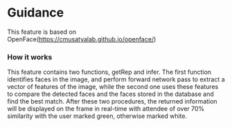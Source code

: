 Guidance
=============

This feature is based on OpenFace(https://cmusatyalab.github.io/openface/)


### How it works

This feature contains two functions, getRep and infer. The first function identifies faces in the image, and perform forward network pass to extract a vector of features of the image, while the second one uses these features to compare the detected faces and the faces stored in the database and find the best match. After these two procedures, the returned information will be displayed on the frame in real-time with attendee of over 70% similarity with the user marked green, otherwise marked white.
